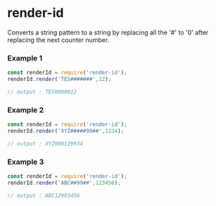 # render-id
Converts a string pattern to a string by replacing all the '#' to '0' after replacing the next counter number.

### Example 1
```javascript
const renderId = require('render-id');
renderId.render('TES#######',12);

// output : TES0000012
```

### Example 2
```javascript
const renderId = require('render-id');
renderId.render('XYZ#####99##',1234);

// output : XYZ000129934
```

### Example 3
```javascript
const renderId = require('render-id');
renderId.render('ABC##99##',123456);

// output : ABC12993456
```
